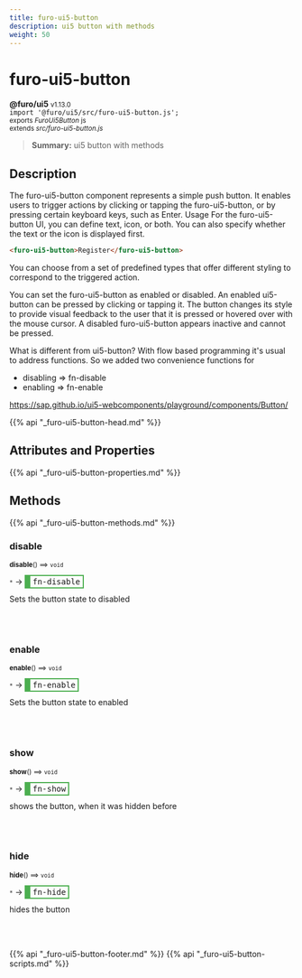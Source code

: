 ```yaml
---
title: furo-ui5-button
description: ui5 button with methods
weight: 50
---
```


# furo-ui5-button
**@furo/ui5** <small>v1.13.0</small>
<br>`import '@furo/ui5/src/furo-ui5-button.js';`<small>
<br>exports *FuroUi5Button* js
<br>extends *src/furo-ui5-button.js*</small>

> **Summary:** ui5 button with methods

## Description

The furo-ui5-button component represents a simple push button. It enables users to trigger actions by clicking or
tapping the furo-ui5-button, or by pressing certain keyboard keys, such as Enter.
Usage
For the furo-ui5-button UI, you can define text, icon, or both. You can also specify whether the text or the icon is displayed first.

```html
<furo-ui5-button>Register</furo-ui5-button>
```

You can choose from a set of predefined types that offer different styling to correspond to the triggered action.

You can set the furo-ui5-button as enabled or disabled.
An enabled ui5-button can be pressed by clicking or tapping it.
The button changes its style to provide visual feedback to the user that it is pressed or hovered over with the mouse cursor.
A disabled furo-ui5-button appears inactive and cannot be pressed.

What is different from ui5-button?
With flow based programming it's usual to address functions. So we added two convenience functions for
- disabling => fn-disable
- enabling => fn-enable

https://sap.github.io/ui5-webcomponents/playground/components/Button/

{{% api "_furo-ui5-button-head.md" %}}

## Attributes and Properties
{{% api "_furo-ui5-button-properties.md" %}}









## Methods
{{% api "_furo-ui5-button-methods.md" %}}



### **disable**
<small>**disable**() ⟹ `void`</small>

<small>`*`</small> →
<span  style="border-width:2px 2px 2px 10px; border-style: solid;border-color:  rgb(76, 175, 80);font-family:monospace; padding:2px 4px;">fn-disable</span>

Sets the button state to disabled

<br><br>

### **enable**
<small>**enable**() ⟹ `void`</small>

<small>`*`</small> →
<span  style="border-width:2px 2px 2px 10px; border-style: solid;border-color:  rgb(76, 175, 80);font-family:monospace; padding:2px 4px;">fn-enable</span>

Sets the button state to enabled

<br><br>

### **show**
<small>**show**() ⟹ `void`</small>

<small>`*`</small> →
<span  style="border-width:2px 2px 2px 10px; border-style: solid;border-color:  rgb(76, 175, 80);font-family:monospace; padding:2px 4px;">fn-show</span>

shows the button, when it was hidden before

<br><br>

### **hide**
<small>**hide**() ⟹ `void`</small>

<small>`*`</small> →
<span  style="border-width:2px 2px 2px 10px; border-style: solid;border-color:  rgb(76, 175, 80);font-family:monospace; padding:2px 4px;">fn-hide</span>

hides the button

<br><br>





{{% api "_furo-ui5-button-footer.md" %}}
{{% api "_furo-ui5-button-scripts.md" %}}
